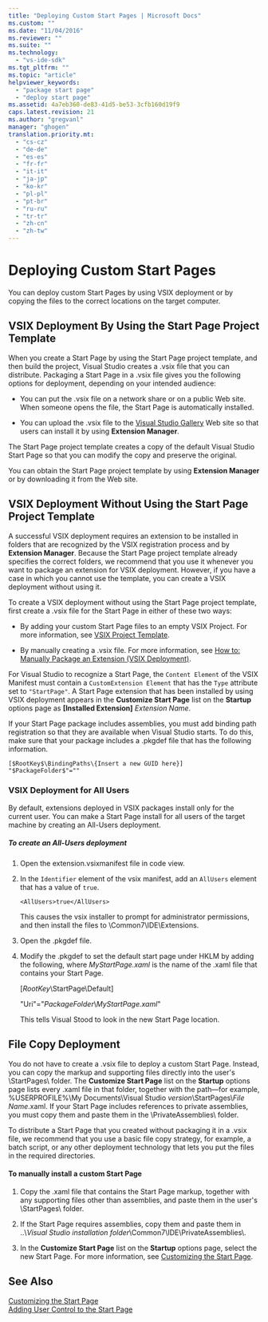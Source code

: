 ```yaml
---
title: "Deploying Custom Start Pages | Microsoft Docs"
ms.custom: ""
ms.date: "11/04/2016"
ms.reviewer: ""
ms.suite: ""
ms.technology: 
  - "vs-ide-sdk"
ms.tgt_pltfrm: ""
ms.topic: "article"
helpviewer_keywords: 
  - "package start page"
  - "deploy start page"
ms.assetid: 4a7eb360-de83-41d5-be53-3cfb160d19f9
caps.latest.revision: 21
ms.author: "gregvanl"
manager: "ghogen"
translation.priority.mt: 
  - "cs-cz"
  - "de-de"
  - "es-es"
  - "fr-fr"
  - "it-it"
  - "ja-jp"
  - "ko-kr"
  - "pl-pl"
  - "pt-br"
  - "ru-ru"
  - "tr-tr"
  - "zh-cn"
  - "zh-tw"
---
```

# Deploying Custom Start Pages
You can deploy custom Start Pages by using VSIX deployment or by copying the files to the correct locations on the target computer.  
  
## VSIX Deployment By Using the Start Page Project Template  
 When you create a Start Page by using the Start Page project template, and then build the project, Visual Studio creates a .vsix file that you can distribute. Packaging a Start Page in a .vsix file gives you the following options for deployment, depending on your intended audience:  
  
-   You can put the .vsix file on a network share or on a public Web site. When someone opens the file, the Start Page is automatically installed.  
  
-   You can upload the .vsix file to the [Visual Studio Gallery](http://go.microsoft.com/fwlink/?LinkID=123847) Web site so that users can install it by using **Extension Manager**.  
  
 The Start Page project template creates a copy of the default Visual Studio Start Page so that you can modify the copy and preserve the original.  
  
 You can obtain the Start Page project template by using **Extension Manager** or by downloading it from the Web site.  
  
## VSIX Deployment Without Using the Start Page Project Template  
 A successful VSIX deployment requires an extension to be installed in folders that are recognized by the VSIX registration process and by **Extension Manager**. Because the Start Page project template already specifies the correct folders, we recommend that you use it whenever you want to package an extension for VSIX deployment. However, if you have a case in which you cannot use the template, you can create a VSIX deployment without using it.  
  
 To create a VSIX deployment without using the Start Page project template, first create a .vsix file for the Start Page in either of these two ways:  
  
-   By adding your custom Start Page files to an empty VSIX Project. For more information, see [VSIX Project Template](../extensibility/vsix-project-template.md).  
  
-   By manually creating a .vsix file. For more information, see [How to: Manually Package an Extension (VSIX Deployment)](../misc/how-to-manually-package-an-extension-vsix-deployment.md).  
  
 For Visual Studio to recognize a Start Page, the `Content Element` of the VSIX Manifest must contain a `CustomExtension Element` that has the `Type` attribute set to `"StartPage"`. A Start Page extension that has been installed by using VSIX deployment appears in the **Customize Start Page** list on the **Startup** options page as **[Installed Extension]** *Extension Name*.  
  
 If your Start Page package includes assemblies, you must add binding path registration so that they are available when Visual Studio starts. To do this, make sure that your package includes a .pkgdef file that has the following information.  
  
```  
[$RootKey$\BindingPaths\{Insert a new GUID here}]  
"$PackageFolder$"=""  
```  
  
### VSIX Deployment for All Users  
 By default, extensions deployed in VSIX packages install only for the current user. You can make a Start Page install for all users of the target machine by creating an All-Users deployment.  
  
##### To create an All-Users deployment  
  
1.  Open the extension.vsixmanifest file in code view.  
  
2.  In the `Identifier` element of the vsix manifest, add an `AllUsers` element that has a value of `true`.  
  
    ```  
    <AllUsers>true</AllUsers>  
    ```  
  
     This causes the vsix installer to prompt for administrator permissions, and then install the files to \Common7\IDE\Extensions.  
  
3.  Open the .pkgdef file.  
  
4.  Modify the .pkgdef to set the default start page under HKLM by adding the following, where *MyStartPage.xaml* is the name of the .xaml file that contains your Start Page.  
  
     [$RootKey$\StartPage\Default]  
  
     "Uri"="$PackageFolder$\\*MyStartPage.xaml*"  
  
     This tells Visual Stood to look in the new Start Page location.  
  
## File Copy Deployment  
 You do not have to create a .vsix file to deploy a custom Start Page. Instead, you can copy the markup and supporting files directly into the user's \StartPages\ folder. The **Customize Start Page** list on the **Startup** options page lists every .xaml file in that folder, together with the path—for example, %USERPROFILE%\My Documents\Visual Studio *version*\StartPages\\*File Name*.xaml. If your Start Page includes references to private assemblies, you must copy them and paste them in the \PrivateAssemblies\ folder.  
  
 To distribute a Start Page that you created without packaging it in a .vsix file, we recommend that you use a basic file copy strategy, for example, a batch script, or any other deployment technology that lets you put the files in the required directories.  
  
#### To manually install a custom Start Page  
  
1.  Copy the .xaml file that contains the Start Page markup, together with any supporting files other than assemblies, and paste them in the user's \StartPages\ folder.  
  
2.  If the Start Page requires assemblies, copy them and paste them in ..\\*Visual Studio installation folder*\Common7\IDE\PrivateAssemblies\\.  
  
3.  In the **Customize Start Page** list on the **Startup** options page, select the new Start Page. For more information, see [Customizing the Start Page](../ide/customizing-the-start-page-for-visual-studio.md).  
  
## See Also  
 [Customizing the Start Page](../ide/customizing-the-start-page-for-visual-studio.md)   
 [Adding User Control to the Start Page](../extensibility/adding-user-control-to-the-start-page.md)